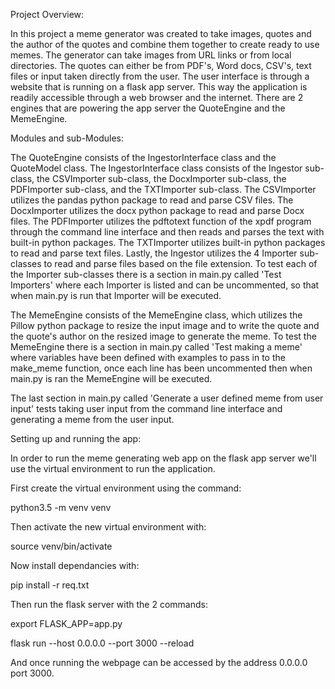 Project Overview:

In this project a meme generator was created to take images, quotes and the author of the quotes and combine
them together to create ready to use memes. The generator can take images from URL links or from local directories.
The quotes can either be from PDF's, Word docs, CSV's, text files or input taken directly from the user. The user 
interface is through a website that is running on a flask app server. This way the application is readily accessible 
through a web browser and the internet. There are 2 engines that are powering the app server the QuoteEngine 
and the MemeEngine.


Modules and sub-Modules:

The QuoteEngine consists of the IngestorInterface class and the QuoteModel class. The IngestorInterface class 
consists of the Ingestor sub-class, the CSVImporter sub-class, the DocxImporter sub-class, the PDFImporter 
sub-class, and the TXTImporter sub-class. The CSVImporter utilizes the pandas python package to read and parse 
CSV files. The DocxImporter utilizes the docx python package to read and parse Docx files. The PDFImporter utilizes 
the pdftotext function of the xpdf program through the command line interface and then reads and parses the text 
with built-in python packages. The TXTImporter utilizes built-in python packages to read and parse text files. 
Lastly, the Ingestor utilizes the 4 Importer sub-classes to read and parse files based on the file extension.
To test each of the Importer sub-classes there is a section in main.py called 'Test Importers' where each Importer
is listed and can be uncommented, so that when main.py is run that Importer will be executed.

The MemeEngine consists of the MemeEngine class, which utilizes the Pillow python package to resize the input 
image and to write the quote and the quote's author on the resized image to generate the meme. To test the
MemeEngine there is a section in main.py called 'Test making a meme' where variables have been defined with
examples to pass in to the make_meme function, once each line has been uncommented then when main.py is ran
the MemeEngine will be executed.

The last section in main.py called 'Generate a user defined meme from user input' tests taking user input 
from the command line interface and generating a meme from the user input.


Setting up and running the app:

In order to run the meme generating web app on the flask app server we'll use the virtual environment to run 
the application.

First create the virtual environment using the command:

python3.5 -m venv venv

Then activate the new virtual environment with:

source venv/bin/activate

Now install dependancies with:

pip install -r req.txt

Then run the flask server with the 2 commands:

export FLASK_APP=app.py

flask run --host 0.0.0.0 --port 3000 --reload

And once running the webpage can be accessed by the address 0.0.0.0 port 3000.
